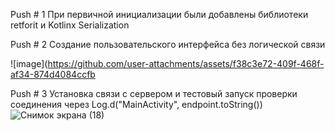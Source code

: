 Push # 1 При первичной инициализации были добавлены библиотеки retforit и Kotlinx Serialization  

Push # 2 Создание пользовательского интерфейса без логической связи


![image](https://github.com/user-attachments/assets/f38c3e72-409f-468f-af34-874d4084ccfb

Push # 3 Установка связи с сервером и тестовый запуск проверки соединения через Log.d("MainActivity", endpoint.toString())
![Снимок экрана (18)](https://github.com/user-attachments/assets/63693b00-31e3-45b5-8523-a1419b9f8510)
